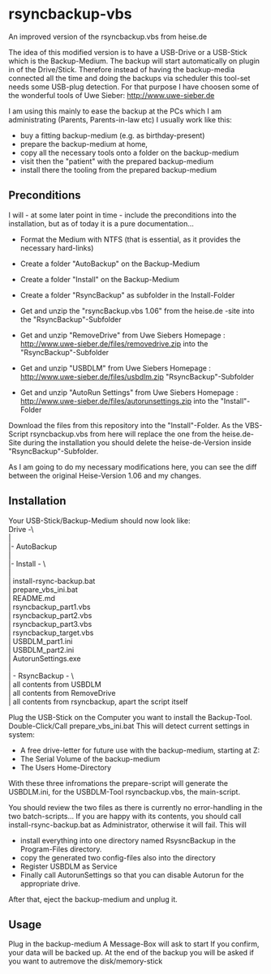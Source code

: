 # rsyncbackup-vbs
An improved version of the rsyncbackup.vbs from heise.de

The idea of this modified version is to have a USB-Drive or a USB-Stick which is the Backup-Medium.
The backup will start automatically on plugin in of the Drive/Stick.
Therefore instead of having the backup-media connected all the time and doing the backups via scheduler this tool-set needs some USB-plug 
detection. For that purpose I have choosen some of the wonderful tools of Uwe Sieber: http://www.uwe-sieber.de 

I am using this mainly to ease the backup at the PCs which I am administrating (Parents, Parents-in-law etc) I usually work like this:
- buy a fitting backup-medium (e.g. as birthday-present)
- prepare the backup-medium at home, 
- copy all the necessary tools onto a folder on the backup-medium 
- visit then the "patient" with the prepared backup-medium
- install there the tooling from the prepared backup-medium 

## Preconditions

I will - at some later point in time - include the preconditions into the installation, but as of today it is a pure documentation...

- Format the Medium with NTFS (that is essential, as it provides the necessary hard-links)
- Create a folder "AutoBackup" on the Backup-Medium
- Create a folder "Install" on the Backup-Medium
- Create a folder "RsyncBackup" as subfolder in the Install-Folder


- Get and unzip the "rsyncBackup.vbs 1.06" from the heise.de -site into the "RsyncBackup"-Subfolder
- Get and unzip "RemoveDrive" from Uwe Siebers Homepage : http://www.uwe-sieber.de/files/removedrive.zip into the "RsyncBackup"-Subfolder
- Get and unzip "USBDLM" from Uwe Siebers Homepage : http://www.uwe-sieber.de/files/usbdlm.zip "RsyncBackup"-Subfolder
- Get and unzip "AutoRun Settings" from Uwe Siebers Homepage : http://www.uwe-sieber.de/files/autorunsettings.zip into the "Install"-Folder

Download the files from this repository into the "Install"-Folder.
As the VBS-Script rsyncbackup.vbs from here will replace the one from the heise.de-Site during the installation you should delete the 
heise-de-Version inside "RsyncBackup"-Subfolder.

As I am going to do my necessary modifications here, you can see the diff between the original Heise-Version 1.06 and my changes.

## Installation

Your USB-Stick/Backup-Medium should now look like:  
    Drive -\  
           |   
           |- AutoBackup  
           |   
           |- Install - \  
                        |   
                        | install-rsync-backup.bat  
                    | prepare_vbs_ini.bat  
                    | README.md  
                    | rsyncbackup_part1.vbs  
                    | rsyncbackup_part2.vbs  
                    | rsyncbackup_part3.vbs  
                    | rsyncbackup_target.vbs  
                    | USBDLM_part1.ini  
                    | USBDLM_part2.ini  
                    | AutorunSettings.exe  
					|  
					| - RsyncBackup - \  
					                  | all contents from USBDLM  
						          | all contents from RemoveDrive  
							  | all contents from rsyncbackup, apart the script itself  
									  

Plug the USB-Stick on the Computer you want to install the Backup-Tool.
Double-Click/Call   prepare_vbs_ini.bat
This will detect current settings in system:
- A free drive-letter for future use with the backup-medium, starting at Z:
- The Serial Volume of the backup-medium
- The Users Home-Directory

With these three infromations the prepare-script will generate the 
USBDLM.ini, for the USBDLM-Tool
rsyncbackup.vbs, the main-script.

You should review the two files as there is currently no error-handling in the two batch-scripts...
If you are happy with its contents, you should call
 install-rsync-backup.bat
as Administrator, otherwise it will fail.
This will 
- install everything into one directory named RsysncBackup in the Program-Files directory.
- copy the generated two config-files also into the directory
- Register USBDLM as Service
- Finally call AutorunSettings so that you can disable Autorun for the appropriate drive.

After that, eject the backup-medium and unplug it.

## Usage
Plug in the backup-medium
A Message-Box will ask to start
If you confirm, your data will be backed up. 
  At the end of the backup you will be asked if you want to autremove the disk/memory-stick
  
